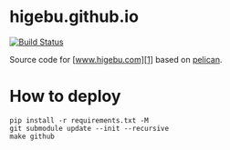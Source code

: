# higebu.github.io

[![Build Status](https://drone.io/github.com/higebu/higebu.github.io/status.png)](https://drone.io/github.com/higebu/higebu.github.io/latest)

Source code for [www.higebu.com][1] based on [pelican][2].

# How to deploy

```
pip install -r requirements.txt -M
git submodule update --init --recursive
make github
```

 [1]: http://www.higebu.com/
 [2]: http://docs.getpelican.com/
